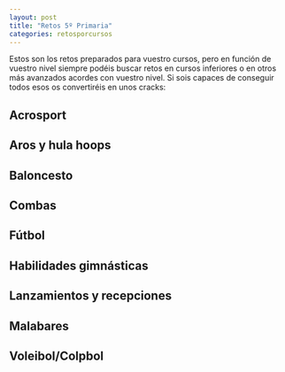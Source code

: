 ```yaml
---
layout: post
title: "Retos 5º Primaria"
categories: retosporcursos
---
```


Estos son los retos preparados para vuestro cursos, pero en función de vuestro nivel siempre podéis buscar retos en cursos inferiores o en otros más avanzados acordes con vuestro nivel. Si sois capaces de conseguir todos esos os convertiréis en unos cracks:

## Acrosport

## Aros y hula hoops

## Baloncesto

## Combas

## Fútbol

## Habilidades gimnásticas

## Lanzamientos y recepciones

## Malabares

## Voleibol/Colpbol
